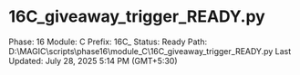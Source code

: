 # 16C_giveaway_trigger_READY.py

Phase: 16
Module: C
Prefix: 16C_
Status: Ready
Path: D:\MAGIC\scripts\phase16\module_C\16C_giveaway_trigger_READY.py
Last Updated: July 28, 2025 5:14 PM (GMT+5:30)